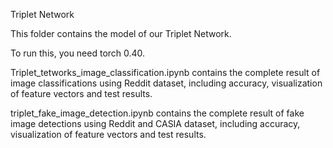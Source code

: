 Triplet Network

This folder contains the model of our Triplet Network.

To run this, you need torch 0.40.

Triplet_tetworks_image_classification.ipynb contains the complete result of image classifications using Reddit dataset, including accuracy, visualization of feature vectors and test results.


triplet_fake_image_detection.ipynb contains the complete result of fake image detections using Reddit and CASIA dataset, including accuracy, visualization of feature vectors and test results.
